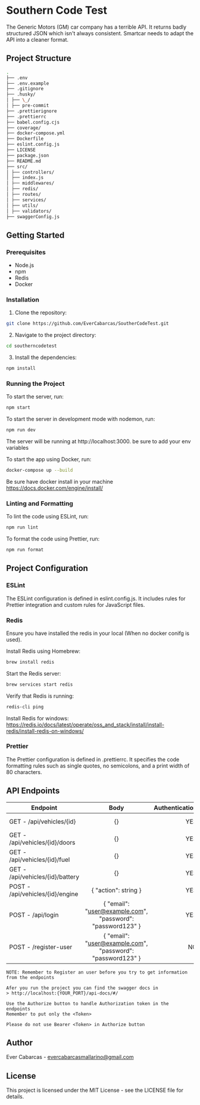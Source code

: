 # Southern Code Test

The Generic Motors (GM) car company has a terrible API. It returns badly structured JSON which isn't always consistent. Smartcar needs to adapt the API into a cleaner format.

## Project Structure

```bash
.
├── .env
├── .env.example
├── .gitignore
├── .husky/
│ ├── \_/
│ ├── pre-commit
├── .prettierignore
├── .prettierrc
├── babel.config.cjs
├── coverage/
├── docker-compose.yml
├── Dockerfile
├── eslint.config.js
├── LICENSE
├── package.json
├── README.md
├── src/
│ ├── controllers/
│ ├── index.js
│ ├── middlewares/
│ ├── redis/
│ ├── routes/
│ ├── services/
│ ├── utils/
│ ├── validators/
├── swaggerConfig.js
```

## Getting Started

### Prerequisites

- Node.js
- npm
- Redis
- Docker

### Installation

1. Clone the repository:

```bash
git clone https://github.com/EverCabarcas/SoutherCodeTest.git
```

2. Navigate to the project directory:

```bash
cd southerncodetest
```

3. Install the dependencies:

```bash
npm install
```

### Running the Project

To start the server, run:

```bash
npm start
```

To start the server in development mode with nodemon, run:
```bash
npm run dev
```
The server will be running at http://localhost:3000. be sure to add your env variables

To start the app using Docker, run:
```bash
docker-compose up --build
```
Be sure have docker install in your machine https://docs.docker.com/engine/install/


### Linting and Formatting

To lint the code using ESLint, run:
```bash
npm run lint
```

To format the code using Prettier, run:
```bash
npm run format
```

## Project Configuration

### ESLint

The ESLint configuration is defined in eslint.config.js. It includes rules for Prettier integration and custom rules for JavaScript files.

### Redis

Ensure you have installed the redis in your local (When no docker conifg is used).

Install Redis using Homebrew:
```bash
brew install redis
```

Start the Redis server:
```bash
brew services start redis
```

Verify that Redis is running:
```bash
redis-cli ping
```

Install Redis for windows:
https://redis.io/docs/latest/operate/oss_and_stack/install/install-redis/install-redis-on-windows/

### Prettier

The Prettier configuration is defined in .prettierrc. It specifies the code formatting rules such as single quotes, no semicolons, and a print width of 80 characters.

## API Endpoints

| Endpoint      | Body          | Authentication  | response  |
| ------------- |:-------------:| -----:| -----:|
| GET - /api/vehicles/{id}      | {} | YES | Look Swagger |
| GET - /api/vehicles/{id}/doors      | {}      |   YES | Look Swagger |
| GET - /api/vehicles/{id}/fuel | {}  |    YES | Look Swagger |
| GET - /api/vehicles/{id}/battery | {}  |    YES | Look Swagger |
| POST - /api/vehicles/{id}/engine | { "action": string }  |    YES | Look Swagger |
| POST - /api/login | { "email": "user@example.com", "password": "password123" }  |    YES | Look Swagger |
| POST - /register-user | { "email": "user@example.com", "password": "password123" }  |    NO | Look Swagger |

``
NOTE: Remember to Register an user before you try to get information from the endpoints
``

```
Afer you run the project you can find the swagger docs in
> http://localhost:{YOUR_PORT}/api-docs/#/

Use the Authorize button to handle Authorization token in the endpoints
Remember to put only the <Token>

Please do not use Bearer <Token> in Authorize button
```


## Author

Ever Cabarcas - evercabarcasmallarino@gmail.com

## License

This project is licensed under the MIT License - see the LICENSE file for details.
